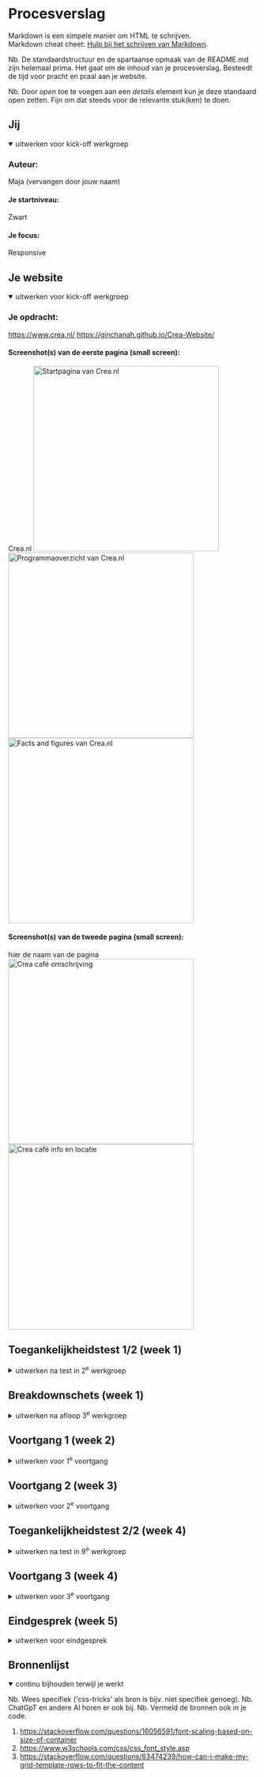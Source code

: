 # Procesverslag
Markdown is een simpele manier om HTML te schrijven.  
Markdown cheat cheet: [Hulp bij het schrijven van Markdown](https://github.com/adam-p/markdown-here/wiki/Markdown-Cheatsheet).

Nb. De standaardstructuur en de spartaanse opmaak van de README.md zijn helemaal prima. Het gaat om de inhoud van je procesverslag. Besteedt de tijd voor pracht en praal aan je website.

Nb. Door *open* toe te voegen aan een *details* element kun je deze standaard open zetten. Fijn om dat steeds voor de relevante stuk(ken) te doen.





## Jij

<details open>
  <summary>uitwerken voor kick-off werkgroep</summary>

  ### Auteur:
  Maja (vervangen door jouw naam)

  #### Je startniveau:
  Zwart

  #### Je focus:
  Responsive
 
</details>





## Je website

<details open>
  <summary>uitwerken voor kick-off werkgroep</summary>

  ### Je opdracht:
  https://www.crea.nl/
  https://ginchanah.github.io/Crea-Website/

  #### Screenshot(s) van de eerste pagina (small screen): 
  Crea.nl 
  <img src="readme-images/creascreenshot1-1.png" width="375px" alt="Startpagina van Crea.nl">
  <img src="readme-images/creascreenshot1-2.png" width="375px" alt="Programmaoverzicht van Crea.nl">
  <img src="readme-images/creascreenshot1-3.png" width="375px" alt="Facts and figures van Crea.nl">

  #### Screenshot(s) van de tweede pagina (small screen):
  hier de naam van de pagina  
  <img src="readme-images/creascreenshot2-1.png" width="375px" alt="Crea café omschrijving">
  <img src="readme-images/creascreenshot2-2.png" width="375px" alt="Crea café info en locatie">
 
</details>



## Toegankelijkheidstest 1/2 (week 1)

<details>
  <summary>uitwerken na test in 2<sup>e</sup> werkgroep</summary>

  ### Bevindingen
  Lijst met je bevindingen die in de test naar voren kwamen:
  Website Sabrina: Mojo.nl

  De afbeeldingen hebben geen goede naam,
  Ik blijf hangen in de navigatie lijst
  Soms zeggen ze "link" en "clickable" maar het is niet clickable, ik kom niet verder
  "Item was removed" ik weet niet wat geselecteerd was
  ik blijf hangen in een group, hij zegt dat ik eruit ben maar ik kom nog steeds niet verder
  als ik headers laat voorlezen krijg ik allemaal namen die nergens op slaan, geen idee wat er staat op die website
  het is onmogelijk om op de knop te komen waar je een kaartje moet kopen

  ### Fotos van WCAG checklist website Crea
  <img src="readme-images/WCAG-1.jpeg" width="375px" alt="WCAG checklist foto">
  <img src="readme-images/WCAG-2.jpeg" width="375px" alt="WCAG checklist foto">
  <img src="readme-images/WCAG-3.jpeg" width="375px" alt="WCAG checklist foto">
  <img src="readme-images/WCAG-4.jpeg" width="375px" alt="WCAG checklist foto">
  <img src="readme-images/WCAG-5.jpeg" width="375px" alt="WCAG checklist foto">

  Ik moet vooral aan de slag met kleuren, controls en images verbeteren.

</details>



## Breakdownschets (week 1)

<details>
  <summary>uitwerken na afloop 3<sup>e</sup> werkgroep</summary>

  ### de hele pagina: 
  <img src="readme-images/breakdown-schets.png" width="375px" alt="breakdown van de hele pagina">

  ### dynamisch deel: Filter
  <img src="readme-images/breakdown-filter.png" width="375px" alt="breakdown van een dynamische filter">

  ### wellicht nog een dynamisch deel: Hamburger menu 
  <img src="readme-images/breakdown-hamburgermenu.png" width="375px" alt="breakdown van een dynamisch hamburger menu">

</details>





## Voortgang 1 (week 2)

<details>
  <summary>uitwerken voor 1<sup>e</sup> voortgang</summary>

  ### Stand van zaken
  Ik heb de body eerst een margin van 1 gegeven maar daarom moest ik, om de hele pagina in te vullen, de eerste section een margin van -1 geven, en duurde heel lang voordat de styling er goed in zat. Waarschijnlijk moet ik de margin van de body aanpassen en dan ook nog de section veranderen maar ik heb er al zo veel tijd aan besteed dat ik dat nu lastig vindt. Verder moet ik vooral verder met styling van de rest van de pagina. 
  De eerste section geeft in de originele pagina de tekst via een image weer, maar dat moet anderes, dus ik moet daarvoor nog een betere vormgeving verzinnen.

  <img src="readme-images/proces-week1.png" width="375px" alt="proces van website en code">

  De header is nu nog niet responsive genoeg, moet nog beter voor desktop formaat.

  <img src="readme-images/proces-week1-2.jpg" width="375px" alt="proces van website">



  ### Agenda voor meeting
  samen met je groepje opstellen

  | student 1      | student 2          | student 3    | student 4        |
  | ---            | ---                | ---          | ---              |
  | dit bespreken  | en dit             | en ik dit    | en dan ik dat    |
  | en dat ook nog | dit als er tijd is | nog een punt | dit wil ik zeker |
  | ...            | ...                | ...          | ...              |

  Niet gedaan!


  ### Verslag van meeting
  hier na afloop snel de uitkomsten van de meeting vastleggen

  - ik ben nog niet heel goed op weg, ik heb alleen maar styling van de header en de eerste section
  -margin van de body aanpassen
  -styling van de eerste section veranderen
  -vormgeving van section 1 aanpassen en mooier maken
  -header responsive maken

</details>





## Voortgang 2 (week 3)

<details>
  <summary>uitwerken voor 2<sup>e</sup> voortgang</summary>

  ### Stand van zaken
  De styling van de eerste section is nu wel beter maar nog niet goed. Ik ga dit tot het laaste moment uitstellen omdat ik niet echt verder kom omdat ik alleen maar hieraan werk en niet weet hoe ik dat goed kan doen.

  De styling is nu wel veranderd en de body heeft een margin van 0 zodat ik geen margin: -1 voor de andere elementen moet gebruiken.

   <img src="readme-images/week-2-1.png" width="375px" alt="proces van website en code">

   Ik heb het menu gemaakt en hover states toegevoegd, die een betere contrast hebben dan de originele website.

   <img src="readme-images/week-2.png" width="375px" alt="proces van website en code">

   Ik heb nu ook een responsive grid voor de tweede section en beter kleurcontrast. 

   <img src="readme-images/week-2-2.jpg" width="375px" alt="proces van website en code">

   De derde section is nu ook in een responsive grid en beter kleurcontrast. Ik ben vooral trotz erop dat het image altijd binnen de verhoudingen van de figure blijft.

   <img src="readme-images/week-2-3.jpg" width="375px" alt="proces van website en code">

   <img src="readme-images/week-2-4.jpg" width="375px" alt="proces van website en code">

   verder moet ik vooral alles nog aanpassen en verder uitwerken, zoals bij section 4.

    <img src="readme-images/week-2-5.png" width="375px" alt="proces van website en code">
  


  ### Agenda voor meeting
  samen met je groepje opstellen

  | student 1      | student 2          | student 3    | student 4        |
  | ---            | ---                | ---          | ---              |
  | dit bespreken  | en dit             | en ik dit    | en dan ik dat    |
  | en dat ook nog | dit als er tijd is | nog een punt | dit wil ik zeker |
  | ...            | ...                | ...          | ...              |
 
 Niet gedaan!

  ### Verslag van meeting
  hier na afloop snel de uitkomsten van de meeting vastleggen

  - de vierde section uitwerken
  - de rest van de pagina afmaken
  - meer focus leggen of responsiveness en dat nog verder afmaken
- ...

</details>





## Toegankelijkheidstest 2/2 (week 4)

<details>
  <summary>uitwerken na test in 9<sup>e</sup> werkgroep</summary>

  <img src="readme-images/checklist2-1.jpeg" width="375px" alt="WCAG test 2">
  <img src="readme-images/checklist2-2.jpeg" width="375px" alt="WCAG test 2">
  <img src="readme-images/checklist2-3.jpeg" width="375px" alt="WCAG test 2">
  <img src="readme-images/checklist2-4.jpeg" width="375px" alt="WCAG test 2">
  <img src="readme-images/checklist2-5.jpeg" width="375px" alt="WCAG test 2">

  ### Bevindingen
  Lijst met je bevindingen die in de test naar voren kwamen (geef ook aan wat er verbeterd is):

  Verbeterd:
  -de html en css is gevalidated!
  -alles heeft een duidelijke focus state
  -door de content tabben lukt in logische volgorde
  -buttons en links zijn groot genoeg
  -headings introduceren content en hebben een logische volgorde
  -ik skip geen heading levels!
  -images hebben allemaal een alt tekst
  -links zijn duidelijk links
  -problemen met vanzelf afspelende animatie zijn opgelost door geen animatie te hebben!

  Nog te verbeteren
  -ik heb geen skip link
  -ik heb geen dark mode
  -buttons en links kunnen nog meer descriptive zijn

</details>





## Voortgang 3 (week 4)

<details>
  <summary>uitwerken voor 3<sup>e</sup> voortgang</summary>

  ### Stand van zaken

  Ik heb nu eindelijk mijn eerste section gefixt met de scrollable articles erin, want ik vond ze zelf eerst heel moeilijk om vorm te geven maar ik heb nu een oplossing gevonden door de div met de tekst erin een achtergrond te geven.

  <img src="readme-images/week-4-1.png" width="375px" alt="proces van website en code">

  Ook heb ik eindelijk de laastste section en de footer uitgewerkt.

  <img src="readme-images/week-4-2.png" width="375px" alt="proces van website en code">

  Nu moet ik vooral aan de slag met de responsiveness. Ik moet nog een aantal media queries aanmaken om vooral de menu als menu-balk weer te geven in plaats van een hamburger menu. Ook moet alles als het groter wordt gewoon nog een beetje mooier zijn.

  <img src="readme-images/week-4-3.png" width="375px" alt="proces van website en code">

  En er zijn natuurlijk ook nog een aantal dingen van de WCAG checklist die ik nog in mijn website moet toepassen.






  ### Agenda voor meeting
  samen met je groepje opstellen

  | student 1      | student 2          | student 3    | student 4        |
  | ---            | ---                | ---          | ---              |
  | dit bespreken  | en dit             | en ik dit    | en dan ik dat    |
  | en dat ook nog | dit als er tijd is | nog een punt | dit wil ik zeker |
  | ...            | ...                | ...          | ...              |


  Niet gedaan! 


  ### Verslag van meeting
  hier na afloop snel de uitkomsten van de meeting vastleggen

  - media queries toevoegen
  - website mooier maken
  - alles op responsiveness testen
  - WCAG checklist punten toepassen

</details>





## Eindgesprek (week 5)

<details>
  <summary>uitwerken voor eindgesprek</summary>

  ### Je uitkomst - karakteristiek screenshots:
  <img src="readme-images/dummy-plaatje.jpg" width="375px" alt="uitomst opdracht 1">


  ### Dit ging goed/Heb ik geleerd: 
  Korte omschrijving met plaatjes

  <img src="readme-images/dummy-plaatje.jpg" width="375px" alt="top">


  ### Dit was lastig/Is niet gelukt:
  Korte omschrijving met plaatjes

  <img src="readme-images/dummy-plaatje.jpg" width="375px" alt="bummer">
</details>





## Bronnenlijst

<details open>
  <summary>continu bijhouden terwijl je werkt</summary>

  Nb. Wees specifiek ('css-tricks' als bron is bijv. niet specifiek genoeg). 
  Nb. ChatGpT en andere AI horen er ook bij.
  Nb. Vermeld de bronnen ook in je code.

  1. https://stackoverflow.com/questions/16056591/font-scaling-based-on-size-of-container
  2. https://www.w3schools.com/css/css_font_style.asp
  3. https://stackoverflow.com/questions/63474239/how-can-i-make-my-grid-template-rows-to-fit-the-content

</details>